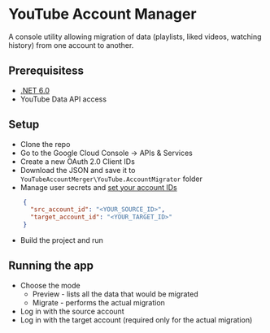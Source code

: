 # YouTube Account Manager
A console utility allowing migration of data (playlists, liked videos, watching history) from one account to another. 


## Prerequisitess
- [.NET 6.0](https://dotnet.microsoft.com/en-us/download)
- YouTube Data API access

## Setup
- Clone the repo
- Go to the Google Cloud Console -> APIs & Services
- Create a new OAuth 2.0 Client IDs
- Download the JSON and save it to `YouTubeAccountMerger\YouTube.AccountMigrator` folder
- Manage user secrets and [set your account IDs](https://support.google.com/youtube/answer/3250431?hl=en)
```json
    { 
      "src_account_id": "<YOUR_SOURCE_ID>",
      "target_account_id": "<YOUR_TARGET_ID>"
    }
```
- Build the project and run

## Running the app
- Choose the mode
  - Preview - lists all the data that would be migrated
  - Migrate - performs the actual migration
- Log in with the source account
- Log in with the target account (required only for the actual migration)
